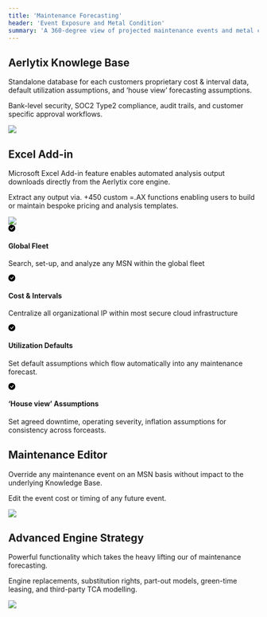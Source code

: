 ```yaml
---
title: 'Maintenance Forecasting'
header: 'Event Exposure and Metal Condition'
summary: 'A 360-degree view of projected maintenance events and metal condition across all commercial aircraft types'
---
```


<!-- Start marketing section -->
<article class="py-5 px-5 mb-5">
  <div class="container">
    <div class="row gx-lg-5">
      <div class="col-md-5">
        <h2 class="fw-bold mb-5">Aerlytix Knowlege Base</h2>
        <p>Standalone database for each customers proprietary cost & interval data, default utilization assumptions, and ‘house view’ forecasting assumptions. </p>
        <p>Bank-level security, SOC2 Type2 compliance, audit trails, and customer specific approval workflows.</p>
      </div>
      <div class=" col-md-7">
        <img class="card image__feature" src="/images/products/maintenance-forecasting/knowledge-base.png" />
      </div>
    </div>
  </div>
</article>

<article class="py-5 px-5">
  <div class="container">
    <div class="row gx-lg-5">
      <div class="col-md-5">
        <h2 class="fw-bold mb-5">Excel Add-in</h2>
        <p>Microsoft Excel Add-in feature enables automated analysis output downloads directly from the Aerlytix core engine.</p>
        <p>Extract any output via. +450 custom =.AX functions enabling users to build or maintain  bespoke pricing and analysis templates.</p>
      </div>
      <div class="col-md-7">
        <!-- <video class="card image__feature" width="100%" muted autoplay loop>
          <source src="/images/products/maintenance-forecasting/excel-add-in-screencast.mp4" type="video/mp4">
          <source src="/images/products/maintenance-forecasting/excel-add-in-screencast.webm" type="video/webm"> -->
          <img class="card image__feature" src="/images/products/maintenance-forecasting/excel-add-in.png" />
          <!-- Your browser does not support the video tag.
        </video> -->
      </div>
    </div>
  </div>
</article>

<article class="py-5 px-5">
<div class="container">
<!-- <h2 class="h1">In addition...</h2> -->
<div class="row g-4 py-5 row-cols-1 row-cols-lg-4">
      <div class="feature col">
        <div class="feature-icon">
          <svg class="icon__check--success" xmlns="http://www.w3.org/2000/svg" width="1em" height="1em" fill="inherit" viewBox="0 0 16 16">
  <path d="M16 8A8 8 0 1 1 0 8a8 8 0 0 1 16 0zm-3.97-3.03a.75.75 0 0 0-1.08.022L7.477 9.417 5.384 7.323a.75.75 0 0 0-1.06 1.06L6.97 11.03a.75.75 0 0 0 1.079-.02l3.992-4.99a.75.75 0 0 0-.01-1.05z"></path>
</svg>
        </div>
        <h4>Global Fleet</h4>
        <p>Search, set-up, and analyze any MSN within the global fleet</p>
      </div>
      <div class="feature col">
        <div class="feature-icon">
          <svg class="icon__check--success" xmlns="http://www.w3.org/2000/svg" width="1em" height="1em" fill="inherit" viewBox="0 0 16 16">
  <path d="M16 8A8 8 0 1 1 0 8a8 8 0 0 1 16 0zm-3.97-3.03a.75.75 0 0 0-1.08.022L7.477 9.417 5.384 7.323a.75.75 0 0 0-1.06 1.06L6.97 11.03a.75.75 0 0 0 1.079-.02l3.992-4.99a.75.75 0 0 0-.01-1.05z"></path>
</svg>
        </div>
        <h4>Cost & Intervals</h4>
        <p>Centralize all organizational IP within most secure cloud infrastructure</p>
      </div>
      <div class="feature col">
        <div class="feature-icon">
          <svg class="icon__check--success" xmlns="http://www.w3.org/2000/svg" width="1em" height="1em" fill="inherit" viewBox="0 0 16 16">
  <path d="M16 8A8 8 0 1 1 0 8a8 8 0 0 1 16 0zm-3.97-3.03a.75.75 0 0 0-1.08.022L7.477 9.417 5.384 7.323a.75.75 0 0 0-1.06 1.06L6.97 11.03a.75.75 0 0 0 1.079-.02l3.992-4.99a.75.75 0 0 0-.01-1.05z"></path>
</svg>
        </div>
        <h4>Utilization Defaults</h4>
        <p>Set default assumptions which flow automatically into any maintenance forecast.</p>
      </div>
      <div class="feature col">
        <div class="feature-icon">
          <svg class="icon__check--success" xmlns="http://www.w3.org/2000/svg" width="1em" height="1em" fill="inherit" viewBox="0 0 16 16">
  <path d="M16 8A8 8 0 1 1 0 8a8 8 0 0 1 16 0zm-3.97-3.03a.75.75 0 0 0-1.08.022L7.477 9.417 5.384 7.323a.75.75 0 0 0-1.06 1.06L6.97 11.03a.75.75 0 0 0 1.079-.02l3.992-4.99a.75.75 0 0 0-.01-1.05z"></path>
</svg>
        </div>
        <h4>‘House view’ Assumptions</h4>
        <p>Set agreed downtime, operating severity, inflation assumptions for consistency across forceasts.</p>
      </div>
    </div>
</div>
</article>

<article class="py-5 px-5 mb-5">
  <div class="container">
    <div class="row gx-lg-5">
      <div class="col-md-5">
        <h2 class="fw-bold mb-5">Maintenance Editor</h2>
        <p>Override any maintenance event on an MSN basis without impact to the underlying Knowledge Base.</p>
        <p>Edit the event cost or timing of any future event.</p>
      </div>
      <div class="col-md-7">
        <img class="card image__feature" src="/images/products/maintenance-forecasting/maintenance-editor.png" />
      </div>
    </div>
  </div>
</article>

<article class="py-5 px-5">
  <div class="container">
    <div class="row gx-lg-5">
      <div class="col-md-5">
        <h2 class="fw-bold mb-5">Advanced Engine Strategy</h2>
        <p>Powerful functionality which takes the heavy lifting our of maintenance forecasting.</p>
        <p>Engine replacements, substitution rights, part-out models, green-time leasing, and third-party TCA modelling. </p>
      </div>
      <div class="col-md-7">
        <img class="card image__feature" src="/images/products/maintenance-forecasting/advanced-engine-strategy.png"  />
      </div>
    </div>
  </div>
</article>

<!-- <div class="airplane__trail-1"></div> -->





